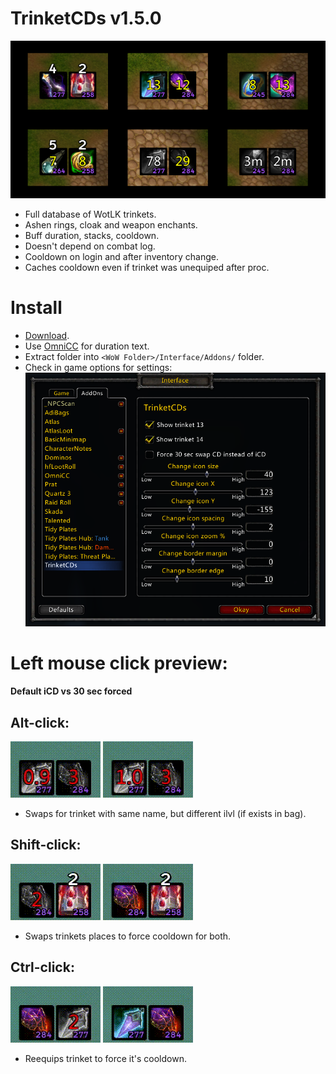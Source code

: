 # TrinketCDs v1.5.0
 ![](https://raw.githubusercontent.com/Ridepad/TrinketCDs/main/showcase/showcase.png)
 - Full database of WotLK trinkets.
 - Ashen rings, cloak and weapon enchants.
 - Buff duration, stacks, cooldown.
 - Doesn't depend on combat log.
 - Cooldown on login and after inventory change.
 - Caches cooldown even if trinket was unequiped after proc.

# Install
 - [Download](https://github.com/Ridepad/TrinketCDs/releases/latest).
 - Use [OmniCC](https://www.curseforge.com/wow/addons/omni-cc/files/454434) for duration text.
 - Extract folder into `<WoW Folder>/Interface/Addons/` folder.
 - Check in game options for settings:
 ![](https://github.com/Ridepad/TrinketCDs/blob/main/showcase/showcase-options.png)

# Left mouse click preview:
 **Default iCD vs 30 sec forced**
## Alt-click:
 ![](https://raw.githubusercontent.com/Ridepad/TrinketCDs/main/showcase/showcase-swap-alt.gif)
 ![](https://raw.githubusercontent.com/Ridepad/TrinketCDs/main/showcase/showcase-swap-alt30.gif)
 - Swaps for trinket with same name, but different ilvl (if exists in bag).

## Shift-click:
 ![](https://raw.githubusercontent.com/Ridepad/TrinketCDs/main/showcase/showcase-swap-shift.gif)
 ![](https://raw.githubusercontent.com/Ridepad/TrinketCDs/main/showcase/showcase-swap-shift30.gif)
 - Swaps trinkets places to force cooldown for both.

## Ctrl-click:
 ![](https://raw.githubusercontent.com/Ridepad/TrinketCDs/main/showcase/showcase-swap-ctrl.gif)
 ![](https://raw.githubusercontent.com/Ridepad/TrinketCDs/main/showcase/showcase-swap-ctrl30.gif)
 - Reequips trinket to force it's cooldown.
